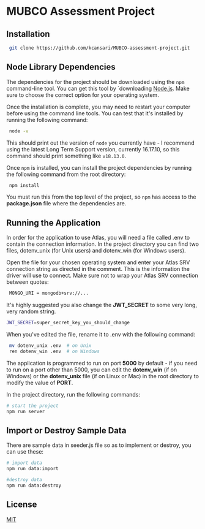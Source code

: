 # MUBCO Assessment Project

## Installation

```bash
 git clone https://github.com/kcansari/MUBCO-assessment-project.git
```

## Node Library Dependencies

The dependencies for the project should be downloaded using the
`npm` command-line tool. You can get this tool by `downloading [Node.js](https://nodejs.org/en/download). Make sure to choose the correct option for your operating system.

Once the installation is complete, you may need to restart your computer before
using the command line tools. You can test that it's installed by running the
following command:

```bash
 node -v
```

This should print out the version of `node` you currently have - I recommend using the latest Long Term Support version, currently 16.17.10, so this command should print something like
`v18.13.0`.

Once `npm` is installed, you can install the project dependencies by running the following command from the root directory:

```bash
 npm install
```

You must run this from the top level of the project, so `npm` has access to the **package.json** file where the dependencies are.

## Running the Application

In order for the application to use Atlas, you will need a file called .env to contain the connection information. In the project directory you can find two files, dotenv_unix (for Unix users) and dotenv_win (for Windows users).

Open the file for your chosen operating system and enter your Atlas SRV connection string as directed in the comment. This is the information the driver will use to connect. Make sure not to wrap your Atlas SRV connection between quotes:

```bash
 MONGO_URI = mongodb+srv://...
```

It's highly suggested you also change the **JWT_SECRET** to some very long, very random string.

```bash
JWT_SECRET=super_secret_key_you_should_change
```

When you've edited the file, rename it to .env with the following command:

```bash
 mv dotenv_unix .env  # on Unix
 ren dotenv_win .env  # on Windows
```

The application is programmed
to run on port **5000** by default - if you need to run on a port other than
5000, you can edit the **dotenv_win** (if on Windows) or the **dotenv_unix** file
(if on Linux or Mac) in the root directory to modify the value of **PORT**.

In the project directory, run the following commands:

```bash
# start the project
npm run server
```

## Import or Destroy Sample Data

There are sample data in seeder.js file so as to implement or destroy, you can use these:

```bash
# import data
npm run data:import

#destroy data
npm run data:destroy
```

## License

[MIT](https://choosealicense.com/licenses/mit/)
